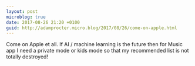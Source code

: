 ```yaml
---
layout: post
microblog: true
date: 2017-08-26 21:20 +0100
guid: http://adamprocter.micro.blog/2017/08/26/come-on-apple.html
---
```

Come on Apple et all. If AI / machine learning is the future then for Music app I need a private mode or kids mode so that my recommended list is not totally destroyed!
